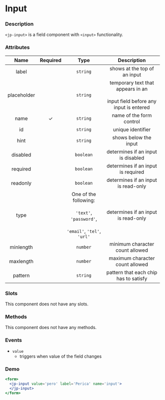 # Input

### Description

`<jp-input>` is a field component with `<input>` functionality.

### Attributes

| **Name** | **Required** | **Type** | **Description** |
| :----: | :----: | :----: | :---: |
| label | | `string` | shows at the top of an input |
| placeholder | | `string` | temporary text that appears in an <br></br> input field before any input is entered |
| name | ✓ | `string` |  name of the form control |
| id | | `string`| unique identifier |
| hint | | `string` | shows below the input |
| disabled | | `boolean` | determines if an input is disabled |
| required | | `boolean` | determines if an input is required |
| readonly | | `boolean` | determines if an input is read-only |
| type | | One of the following: <br></br> `'text'`, `'password'`, <br></br> `'email'`, `'tel'`, `'url'`  | determines if an input is read-only |
| minlength | | `number` | minimum character count allowed |
| maxlength | | `number` | maximum character count allowed |
| pattern | | `string` | pattern that each chip has to satisfy |

  
### Slots

This component does not have any slots.

### Methods

This component does not have any methods.

### Events

- `value` 
  - triggers when value of the field changes

### Demo

```jsx live
<form>
  <jp-input value='pero' label='Perica' name='input'>
  </jp-input>
</form>
```
